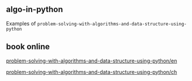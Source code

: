 
## algo-in-python

Examples of `problem-solving-with-algorithms-and-data-structure-using-python`

## book online 

[problem-solving-with-algorithms-and-data-structure-using-python/en](http://interactivepython.org/runestone/static/pythonds/index.html#)

[problem-solving-with-algorithms-and-data-structure-using-python/ch](https://github.com/facert/python-data-structure-cn)